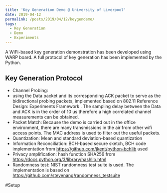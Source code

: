 ```yaml
---
title: 'Key Generation Demo @ University of Liverpool'
date: 2019-04-12
permalink: /posts/2019/04/12/keygendemo/
tags:
  - Key Generation
  - Demo
  - Experiments
---
```


A WiFi-based key generation demonstration has been developed using WARP board. A full protocol of key generation has been implemented by the Python.

## Key Generation Protocol
* Channel Probing:
 * using the Data packet and its corresponding ACK packet to serve as the bidirectional probing packets, implemented based on 802.11 Reference Design: Experiments Framework  . The sampling delay between the Data and ACK is in the order of 10 us therefore a high correlated channel measurements can be obtained.
 * Packet Match: Because the demo is carried out in the office environment, there are many transmissions in the air from other wifi access points. The MAC address is used to filter out the useful packets.
*  Quantization: Mean and standard deviation-based quantization
*  Information Reconciliation: BCH-based secure sketch, BCH code implementation from https://github.com/jkent/python-bchlib used
*  Privacy amplification: hash function SHA256 from https://docs.python.org/3/library/hashlib.html
*  Randomness test: NIST randomness test suite is used. The implementation is based on https://github.com/stevenang/randomness_testsuite

#Setup
